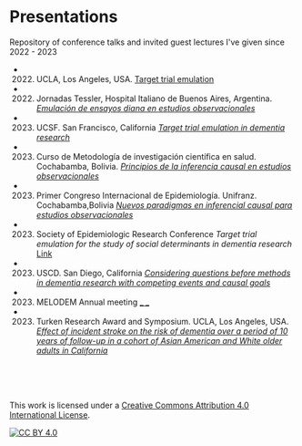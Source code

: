 # Presentations

Repository of conference talks and invited guest lectures I've given since 2022 - 2023

- 2022. UCLA, Los Angeles, USA. [Target trial emulation]()

- 2022. Jornadas Tessler, Hospital Italiano de Buenos Aires, Argentina.
[_Emulación de ensayos diana en estudios observacionales_](https://palolili23.github.io/presentations/2022_tessler_hiba/index.html#1)

- 2023. UCSF. San Francisco, California
[_Target trial emulation in dementia research_]()

- 2023. Curso de Metodología de investigación científica en salud. Cochabamba, Bolivia. 
[_Principios de la inferencia causal en estudios observacionales_](https://palolili23.github.io/presentations/2023_scem/index.html#1)

- 2023. Primer Congreso Internacional de Epidemiología. Unifranz. Cochabamba,Bolivia
[_Nuevos paradigmas en inferencial causal para estudios observacionales_](https://palolili23.github.io/presentations/2023_unifranz/index.html#1)

- 2023. Society of Epidemiologic Research Conference 
_Target trial emulation for the study of social determinants in dementia research_ [Link](https://palolili23.github.io/presentations/2023_ser/index.html#1)

- 2023. USCD. San Diego, California
[_Considering questions before methods in dementia research with competing events and causal goals_](https://palolili23.github.io/presentations/2023_ucsd/index.html#1)

- 2023. MELODEM Annual meeting
[_ _]()

- 2023. Turken Research Award and Symposium. UCLA, Los Angeles, USA.
[_Effect of incident stroke on the risk of dementia over a period of 10 years of follow-up in a cohort of Asian American and White older adults in California_](https://palolili23.github.io/presentations/2023_turken/index.html#1)

<br><br><br>

This work is licensed under a
[Creative Commons Attribution 4.0 International License][cc-by].

[![CC BY 4.0][cc-by-image]][cc-by]

[cc-by]: http://creativecommons.org/licenses/by/4.0/
[cc-by-image]: https://i.creativecommons.org/l/by/4.0/88x31.png
[cc-by-shield]: https://img.shields.io/badge/License-CC%20BY%204.0-lightgrey.svg
